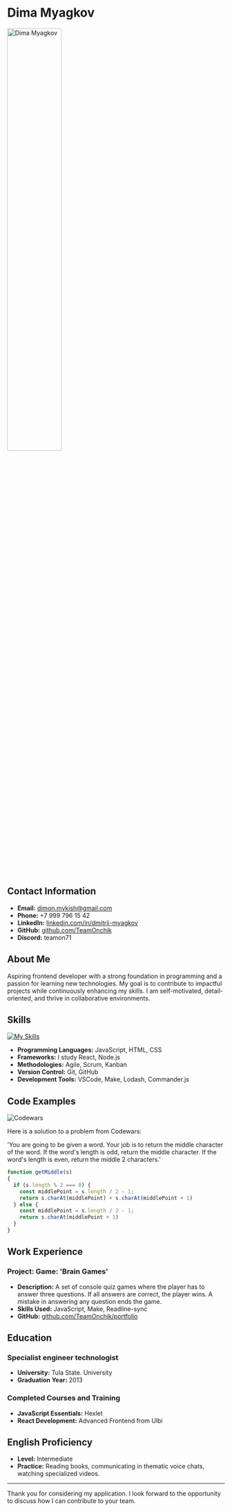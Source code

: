 # Dima Myagkov

<img src="https://github.com/TeamOnchik/myPersonalFiles/blob/main/profilePhotoDimaMyagkov.jpg" alt="Dima Myagkov" width="50%" height="50%">

## Contact Information
- **Email:** dimon.mykish@gmail.com
- **Phone:** +7 999 796 15 42
- **LinkedIn:** [linkedin.com/in/dmitrii-myagkov](https://www.linkedin.com/in/dmitrii-myagkov-8883001a0/)
- **GitHub:** [github.com/TeamOnchik](https://github.com/TeamOnchik)
- **Discord:** teamon71

## About Me
Aspiring frontend developer with a strong foundation in programming and a passion for learning new technologies. My goal is to contribute to impactful projects while continuously enhancing my skills. I am self-motivated, detail-oriented, and thrive in collaborative environments.

## Skills

[![My Skills](https://skillicons.dev/icons?i=js,html,css,figma,git,ps,github,react,ts&perline=3)](https://skillicons.dev)

- **Programming Languages:** JavaScript, HTML, CSS
- **Frameworks:** I study React, Node.js
- **Methodologies:** Agile, Scrum, Kanban
- **Version Control:** Git, GitHub
- **Development Tools:** VSCode, Make, Lodash, Commander.js

## Code Examples

![Codewars](https://www.codewars.com/users/TeamOnchik/badges/small)

Here is a solution to a problem from Codewars:

'You are going to be given a word. Your job is to return the middle character of the word. If the word's length is odd, return the middle character. If the word's length is even, return the middle 2 characters.'

```javascript
function getMiddle(s)
{
  if (s.length % 2 === 0) {
    const middlePoint = s.length / 2 - 1;
    return s.charAt(middlePoint) + s.charAt(middlePoint + 1)
  } else {
    const middlePoint = s.length / 2 - 1;
    return s.charAt(middlePoint + 1)
  }
}
```

## Work Experience
### Project: Game: 'Brain Games'
- **Description:** A set of console quiz games where the player has to answer three questions. If all answers are correct, the player wins. A mistake in answering any question ends the game.
- **Skills Used:** JavaScript, Make, Readline-sync
- **GitHub:** [github.com/TeamOnchik/portfolio](https://github.com/TeamOnchik/frontend-project-44)

## Education
### Specialist engineer technologist
- **University:** Tula State. University
- **Graduation Year:** 2013

### Completed Courses and Training
- **JavaScript Essentials:** Hexlet
- **React Development:** Advanced Frontend from Ulbi

## English Proficiency
- **Level:** Intermediate
- **Practice:** Reading books, communicating in thematic voice chats, watching specialized videos.

---

Thank you for considering my application. I look forward to the opportunity to discuss how I can contribute to your team.
